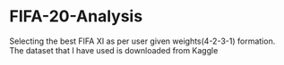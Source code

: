 # FIFA-20-Analysis
Selecting the best FIFA XI as per user given weights(4-2-3-1) formation.
The dataset that I have used is downloaded from Kaggle
